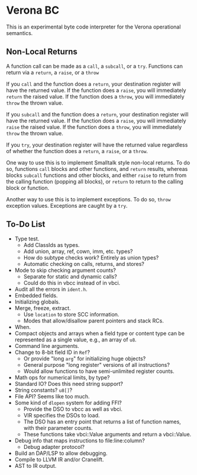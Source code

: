 # Verona BC

This is an experimental byte code interpreter for the Verona operational semantics.

## Non-Local Returns

A function call can be made as a `call`, a `subcall`, or a `try`. Functions can return via a `return`, a `raise`, or a `throw`

If you `call` and the function does a `return`, your destination register will have the returned value. If the function does a `raise`, you will immediately `return` the raised value. If the function does a `throw`, you will immediately `throw` the thrown value.

If you `subcall` and the function does a `return`, your destination register will have the returned value. If the function does a `raise`, you will immediately `raise` the raised value. If the function does a `throw`, you will immediately `throw` the thrown value.

If you `try`, your destination register will have the returned value regardless of whether the function does a `return`, a `raise`, or a `throw`.

One way to use this is to implement Smalltalk style non-local returns. To do so, functions `call` blocks and other functions, and `return` results, whereas blocks `subcall` functions and other blocks, and either `raise` to return from the calling function (popping all blocks), or `return` to return to the calling block or function.

Another way to use this is to implement exceptions. To do so, `throw` exception values. Exceptions are caught by a `try`.

## To-Do List

* Type test.
  * Add ClassIds as types.
  * Add union, array, ref, cown, imm, etc. types?
  * How do subtype checks work? Entirely as union types?
  * Automatic checking on calls, returns, and stores?
* Mode to skip checking argument counts?
  * Separate for static and dynamic calls?
  * Could do this in vbcc instead of in vbci.
* Audit all the errors in `ident.h`.
* Embedded fields.
* Initializing globals.
* Merge, freeze, extract.
  * Use `location` to store SCC information.
  * Modes that allow/disallow parent pointers and stack RCs.
* When.
* Compact objects and arrays when a field type or content type can be represented as a single value, e.g., an array of `u8`.
* Command line arguments.
* Change to 8-bit field ID in `Ref`?
  * Or provide "long `arg`" for initializing huge objects?
  * General purpose "long register" versions of all instructions?
  * Would allow functions to have semi-unlimited register counts.
* Math ops for numerical limits, by type?
* Standard IO? Does this need string support?
* String constants? `u8[]`?
* File API? Seems like too much.
* Some kind of `dlopen` system for adding FFI?
  * Provide the DSO to vbcc as well as vbci.
  * VIR specifies the DSOs to load.
  * The DSO has an entry point that returns a list of function names, with their parameter counts.
  * These functions take vbci::Value arguments and return a vbci::Value.
* Debug info that maps instructions to file:line:column?
  * Debug adapter protocol?
* Build an DAP/LSP to allow debugging.
* Compile to LLVM IR and/or Cranelift.
* AST to IR output.
